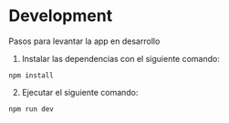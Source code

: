 # Development

Pasos para levantar la app en desarrollo

1. Instalar las dependencias con el siguiente comando:

```
npm install
```

2. Ejecutar el siguiente comando:

```
npm run dev
```
